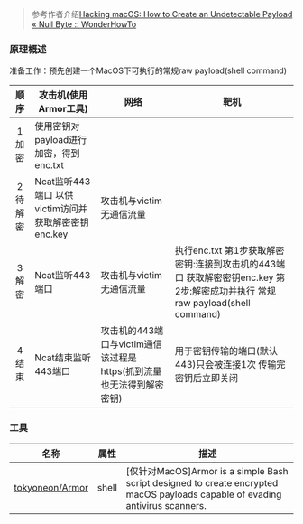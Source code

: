 >参考作者介绍[Hacking macOS: How to Create an Undetectable Payload « Null Byte :: WonderHowTo](https://null-byte.wonderhowto.com/how-to/hacking-macos-create-undetectable-payload-0189715/)

### 原理概述

准备工作：预先创建一个MacOS下可执行的常规raw payload(shell command)

|顺序|攻击机(使用Armor工具)|网络|靶机|
|:-------------:|--|--|-----|
|1加密|使用密钥对payload进行加密，得到enc.txt|||
|2待解密|Ncat监听443端口 以供victim访问并获取解密密钥enc.key|攻击机与victim无通信流量||
|3解密|Ncat监听443端口|攻击机与victim无通信流量|执行enc.txt 第1步获取解密密钥:连接到攻击机的443端口 获取解密密钥enc.key 第2步:解密成功并执行 常规raw payload(shell command)|
|4结束|Ncat结束监听443端口|攻击机的443端口与victim通信该过程是https(抓到流量也无法得到解密密钥)|用于密钥传输的端口(默认443)只会被连接1次 传输完密钥后立即关闭||

### 工具

|名称|属性|描述|
|:-------------:|--|-----|
|[tokyoneon/Armor](https://github.com/tokyoneon/Armor)|shell|[仅针对MacOS]Armor is a simple Bash script designed to create encrypted macOS payloads capable of evading antivirus scanners.|
